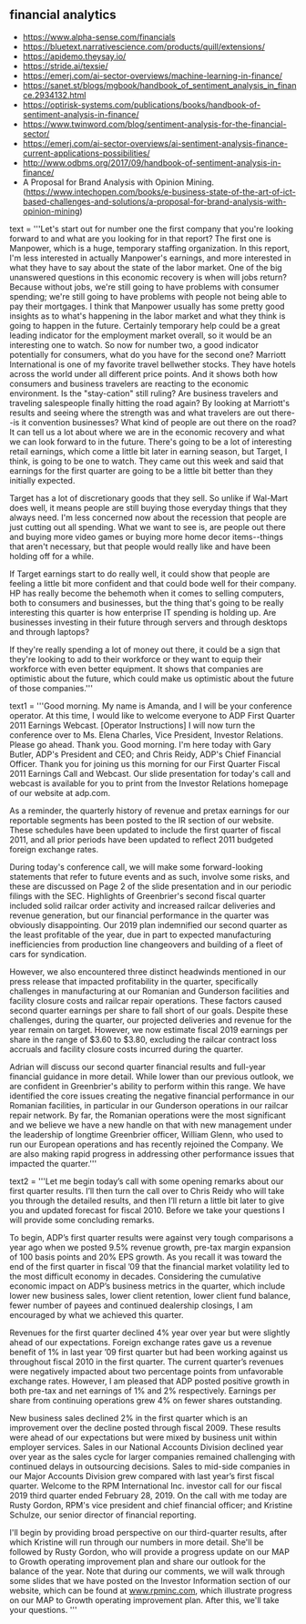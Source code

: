 ## financial analytics
   * https://www.alpha-sense.com/financials
   * https://bluetext.narrativescience.com/products/quill/extensions/
   * https://apidemo.theysay.io/
   * https://stride.ai/texsie/
   * https://emerj.com/ai-sector-overviews/machine-learning-in-finance/
   * https://sanet.st/blogs/mgbook/handbook_of_sentiment_analysis_in_finance.2934132.html
   * https://optirisk-systems.com/publications/books/handbook-of-sentiment-analysis-in-finance/
   * https://www.twinword.com/blog/sentiment-analysis-for-the-financial-sector/
   * https://emerj.com/ai-sector-overviews/ai-sentiment-analysis-finance-current-applications-possibilities/
   * http://www.odbms.org/2017/09/handbook-of-sentiment-analysis-in-finance/
   * A Proposal for Brand Analysis with Opinion Mining.(https://www.intechopen.com/books/e-business-state-of-the-art-of-ict-based-challenges-and-solutions/a-proposal-for-brand-analysis-with-opinion-mining)



text = '''Let's start out for number one the first company that you're looking forward to and what are you looking for in that report?
The first one is Manpower, which is a huge, temporary staffing organization. In this report, I'm less interested in actually Manpower's earnings, and more interested in what they have to say about the state of the labor market. One of the big unanswered questions in this economic recovery is when will jobs return?
Because without jobs, we're still going to have problems with consumer spending; we're still going to have problems with people not being able to pay their mortgages. I think that Manpower usually has some pretty good insights as to what's happening in the labor market and what they think is going to happen in the future.
Certainly temporary help could be a great leading indicator for the employment market overall, so it would be an interesting one to watch.
So now for number two, a good indicator potentially for consumers, what do you have for the second one?
Marriott International is one of my favorite travel bellwether stocks. They have hotels across the world under all different price points. And it shows both how consumers and business travelers are reacting to the economic environment. Is the "stay-cation" still ruling? Are business travelers and traveling salespeople finally hitting the road again?
By looking at Marriott's results and seeing where the strength was and what travelers are out there--is it convention businesses? What kind of people are out there on the road? It can tell us a lot about where we are in the economic recovery and what we can look forward to in the future. There's going to be a lot of interesting retail earnings, which come a little bit later in earning season, but Target, I think, is going to be one to watch. They came out this week and said that earnings for the first quarter are going to be a little bit better than they initially expected.

Target has a lot of discretionary goods that they sell. So unlike if Wal-Mart does well, it means people are still buying those everyday things that they always need. I'm less concerned now about the recession that people are just cutting out all spending. What we want to see is, are people out there and buying more video games or buying more home decor items--things that aren't necessary, but that people would really like and have been holding off for a while.

If Target earnings start to do really well, it could show that people are feeling a little bit more confident and that could bode well for their company. HP has really become the behemoth when it comes to selling computers, both to consumers and businesses, but the thing that's going to be really interesting this quarter is how enterprise IT spending is holding up. Are businesses investing in their future through servers and through desktops and through laptops?

If they're really spending a lot of money out there, it could be a sign that they're looking to add to their workforce or they want to equip their workforce with even better equipment. It shows that companies are optimistic about the future, which could make us optimistic about the future of those companies.'''

text1 = '''Good morning. My name is Amanda, and I will be your conference operator. At this time, I would like to welcome everyone to ADP First Quarter 2011 Earnings Webcast. [Operator Instructions] I will now turn the conference over to Ms. Elena Charles, Vice President, Investor Relations. Please go ahead. Thank you. Good morning. I'm here today with Gary Butler, ADP's President and CEO; and Chris Reidy, ADP's Chief Financial Officer. Thank you for joining us this morning for our First Quarter Fiscal 2011 Earnings Call and Webcast. Our slide presentation for today's call and webcast is available for you to print from the Investor Relations homepage of our website at adp.com.

As a reminder, the quarterly history of revenue and pretax earnings for our reportable segments has been posted to the IR section of our website. These schedules have been updated to include the first quarter of fiscal 2011, and all prior periods have been updated to reflect 2011 budgeted foreign exchange rates.

During today's conference call, we will make some forward-looking statements that refer to future events and as such, involve some risks, and these are discussed on Page 2 of the slide presentation and in our periodic filings with the SEC. 
Highlights of Greenbrier's second fiscal quarter included solid railcar order activity and increased railcar deliveries and revenue generation, but our financial performance in the quarter was obviously disappointing. Our 2019 plan indemnified our second quarter as the least profitable of the year, due in part to expected manufacturing inefficiencies from production line changeovers and building of a fleet of cars for syndication.

However, we also encountered three distinct headwinds mentioned in our press release that impacted profitability in the quarter, specifically challenges in manufacturing at our Romanian and Gunderson facilities and facility closure costs and railcar repair operations. These factors caused second quarter earnings per share to fall short of our goals. Despite these challenges, during the quarter, our projected deliveries and revenue for the year remain on target. However, we now estimate fiscal 2019 earnings per share in the range of $3.60 to $3.80, excluding the railcar contract loss accruals and facility closure costs incurred during the quarter.

Adrian will discuss our second quarter financial results and full-year financial guidance in more detail. While lower than our previous outlook, we are confident in Greenbrier's ability to perform within this range. We have identified the core issues creating the negative financial performance in our Romanian facilities, in particular in our Gunderson operations in our railcar repair network. By far, the Romanian operations were the most significant and we believe we have a new handle on that with new management under the leadership of longtime Greenbrier officer, William Glenn, who used to run our European operations and has recently rejoined the Company. We are also making rapid progress in addressing other performance issues that impacted the quarter.'''

text2 = '''Let me begin today’s call with some opening remarks about our first quarter results. I’ll then turn the call over to Chris Reidy who will take you through the detailed results, and then I’ll return a little bit later to give you and updated forecast for fiscal 2010. Before we take your questions I will provide some concluding remarks.

To begin, ADP’s first quarter results were against very tough comparisons a year ago when we posted 9.5% revenue growth, pre-tax margin expansion of 100 basis points and 20% EPS growth. As you recall it was toward the end of the first quarter in fiscal ’09 that the financial market volatility led to the most difficult economy in decades. Considering the cumulative economic impact on ADP’s business metrics in the quarter, which include lower new business sales, lower client retention, lower client fund balance, fewer number of payees and continued dealership closings, I am encouraged by what we achieved this quarter.

Revenues for the first quarter declined 4% year over year but were slightly ahead of our expectations. Foreign exchange rates gave us a revenue benefit of 1% in last year ’09 first quarter but had been working against us throughout fiscal 2010 in the first quarter. The current quarter’s revenues were negatively impacted about two percentage points from unfavorable exchange rates. However, I am pleased that ADP posted positive growth in both pre-tax and net earnings of 1% and 2% respectively. Earnings per share from continuing operations grew 4% on fewer shares outstanding.

New business sales declined 2% in the first quarter which is an improvement over the decline posted through fiscal 2009. These results were ahead of our expectations but were mixed by business unit within employer services. Sales in our National Accounts Division declined year over year as the sales cycle for larger companies remained challenging with continued delays in outsourcing decisions. Sales to mid-side companies in our Major Accounts Division grew compared with last year’s first fiscal quarter.
Welcome to the RPM International Inc. investor call for our fiscal 2019 third quarter ended February 28, 2019. On the call with me today are Rusty Gordon, RPM's vice president and chief financial officer; and Kristine Schulze, our senior director of financial reporting.

I'll begin by providing broad perspective on our third-quarter results, after which Kristine will run through our numbers in more detail. She'll be followed by Rusty Gordon, who will provide a progress update on our MAP to Growth operating improvement plan and share our outlook for the balance of the year. Note that during our comments, we will walk through some slides that we have posted on the Investor Information section of our website, which can be found at www.rpminc.com, which illustrate progress on our MAP to Growth operating improvement plan. After this, we'll take your questions.
'''
